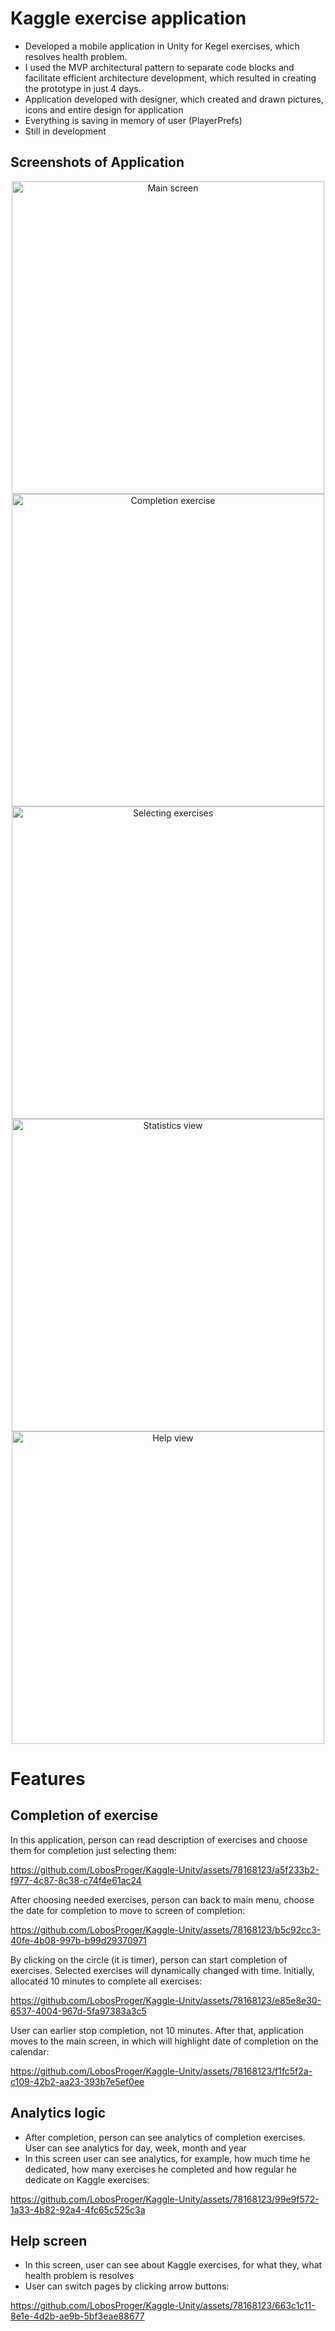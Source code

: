 # Kaggle exercise application

* Developed a mobile application in Unity for Kegel exercises, which resolves health problem. 
* I used the MVP architectural pattern to separate code blocks and facilitate efficient architecture development, which resulted in creating the prototype in just 4 days.
* Application developed with designer, which created and drawn pictures, icons and entire design for application
* Everything is saving in memory of user (PlayerPrefs)
* Still in development

## Screenshots of Application

<p align="center">
  <img src="https://github.com/LobosProger/Kaggle-Unity/assets/78168123/1993847d-f299-44d7-ae2a-3e094e6321f6" height="500" alt="Main screen">
  <img src="https://github.com/LobosProger/Kaggle-Unity/assets/78168123/b570ad78-e29d-4c9d-b04f-bfa5dd7e1a52" height="500" alt="Completion exercise">
  <img src="https://github.com/LobosProger/Kaggle-Unity/assets/78168123/d55474ac-4565-4c40-a58f-268b8976fe17" height="500" alt="Selecting exercises">
  <img src="https://github.com/LobosProger/Kaggle-Unity/assets/78168123/c3b99d9a-73e2-4961-aed1-52b68a41feed" height="500" alt="Statistics view">
  <img src="https://github.com/LobosProger/Kaggle-Unity/assets/78168123/8bf8d861-7b0f-42d7-b202-32217dd9b258" height="500" alt="Help view">
</p>

# Features

## Completion of exercise

In this application, person can read description of exercises and choose them for completion just selecting them:

https://github.com/LobosProger/Kaggle-Unity/assets/78168123/a5f233b2-f977-4c87-8c38-c74f4e61ac24

After choosing needed exercises, person can back to main menu, choose the date for completion to move to screen of completion:

https://github.com/LobosProger/Kaggle-Unity/assets/78168123/b5c92cc3-40fe-4b08-997b-b99d29370971

By clicking on the circle (it is timer), person can start completion of exercises. Selected exercises will dynamically changed with time. Initially, allocated 10 minutes to complete all exercises:

https://github.com/LobosProger/Kaggle-Unity/assets/78168123/e85e8e30-6537-4004-967d-5fa97383a3c5

User can earlier stop completion, not 10 minutes. After that, application moves to the main screen, in which will highlight date of completion on the calendar:

https://github.com/LobosProger/Kaggle-Unity/assets/78168123/f1fc5f2a-c109-42b2-aa23-393b7e5ef0ee

## Analytics logic

* After completion, person can see analytics of completion exercises. User can see analytics for day, week, month and year
* In this screen user can see analytics, for example, how much time he dedicated, how many exercises he completed and how regular he dedicate on Kaggle exercises:

https://github.com/LobosProger/Kaggle-Unity/assets/78168123/99e9f572-1a33-4b82-92a4-4fc65c525c3a

## Help screen

* In this screen, user can see about Kaggle exercises, for what they, what health problem is resolves
* User can switch pages by clicking arrow buttons:
  
https://github.com/LobosProger/Kaggle-Unity/assets/78168123/663c1c11-8e1e-4d2b-ae9b-5bf3eae88677

